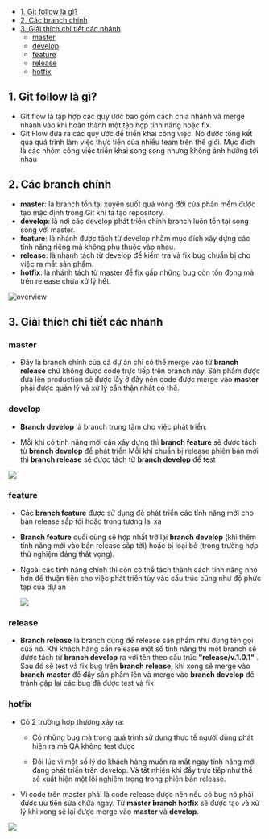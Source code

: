 - [1. Git follow là gì?](#1-git-follow-là-gì)
- [2. Các branch chính](#2-các-branch-chính)
- [3. Giải thích chi tiết các nhánh](#3-giải-thích-chi-tiết-các-nhánh)
  - [master](#master)
  - [develop](#develop)
  - [feature](#feature)
  - [release](#release)
  - [hotfix](#hotfix)

## 1. Git follow là gì?
- Git flow là tập hợp các quy ước bao gồm cách chia nhánh và merge nhánh vào khi hoàn thành một tập hợp tính năng hoặc fix.
- Git Flow đưa ra các quy ước để triển khai công việc. Nó được tổng kết qua quá trình làm việc thực tiễn của nhiều team trên thế giới. Mục đích là các nhóm công việc triển khai song song nhưng không ảnh hưởng tới nhau

## 2. Các branch chính
- **master**: là branch tồn tại xuyên suốt quá vòng đời của phần mềm được tạo mặc định trong Git khi ta tạo repository.
- **develop**: là nơi các develop phát triển chính branch luôn tồn tại song song với master.
- **feature**: là nhánh được tách từ develop nhằm mục đích xây dựng các tính năng riêng mà không phụ thuộc vào nhau.
- **release**: là nhánh tách từ develop để kiểm tra và fix bug chuẩn bị cho việc ra mắt sản phẩm.
- **hotfix**: là nhánh tách từ master để fix gấp những bug còn tồn đọng mà trên release chưa xử lý hết.

![overview](https://static.wixstatic.com/media/20d819_4dc550871b9c4c4d8936f0a766536946~mv2.png/v1/fill/w_1175,h_440,al_c,q_90,usm_0.66_1.00_0.01,enc_auto/20d819_4dc550871b9c4c4d8936f0a766536946~mv2.png)

## 3. Giải thích chi tiết các nhánh

### master
- Đây là branch chính của cả dự án chỉ có thể merge vào từ **branch release** chứ không được code trực tiếp trên branch này. Sản phẩm được đưa lên production sẽ được lấy ở đây nên code được merge vào **master** phải được quản lý và xử lý cẩn thận nhất có thể.

### develop
- **Branch develop** là branch trung tâm cho việc phát triển. 

- Mỗi khi có tính năng mới cần xây dựng thì **branch feature** sẽ được tách từ **branch develop** để phát triển
Mỗi khi chuẩn bị release phiên bản mới thì **branch release** sẽ được tách từ **branch develop** để test

![](https://static.wixstatic.com/media/20d819_11ecdfc37c22405bbf8cc0c472711651~mv2.png/v1/fill/w_450,h_678,al_c,q_85,usm_0.66_1.00_0.01,enc_auto/20d819_11ecdfc37c22405bbf8cc0c472711651~mv2.png)

### feature

- Các **branch feature** được sử dụng để phát triển các tính năng mới cho bản release sắp tới hoặc trong tương lai xa
- **Branch feature** cuối cùng sẽ hợp nhất trở lại **branch develop** (khi thêm tính năng mới vào bản release sắp tới) hoặc bị loại bỏ (trong trường hợp thử nghiệm đáng thất vọng).
- Ngoài các tính năng chính thì còn có thể tách thành cách tính năng nhỏ hơn để thuận tiện cho việc phát triển tùy vào cấu trúc cũng như độ phức tạp của dự án

    ![](https://static.wixstatic.com/media/20d819_58a1e2c61def41d09b78e4bee7badeca~mv2.png/v1/fill/w_319,h_857,al_c,lg_1,q_85,enc_auto/20d819_58a1e2c61def41d09b78e4bee7badeca~mv2.png)

### release
- **Branch release** là branch dùng để release sản phẩm như đúng tên gọi của nó. Khi khách hàng cần release một số tính năng thì một branch sẽ được tách từ **branch develop** ra với tên theo cấu trúc **"release/v.1.0.1"** . Sau đó sẽ test và fix bug trên **branch release**, khi xong sẽ merge vào **branch master** để đẩy sản phẩm lên và merge vào **branch develop** để tránh gặp lại các bug đã được test và fix

### hotfix
- Có 2 trường hợp thường xảy ra:
  - Có những bug mà trong quá trình sử dụng thực tế người dùng phát hiện ra mà QA không test được

  - Đôi lúc vì một số lý do khách hàng muốn ra mắt ngay tính năng mới đang phát triển trên develop. Và tất nhiên khi đẩy trực tiếp như thế sẽ xuất hiện một lỗi nghiêm trọng trong phiên bản release. 

- Vì code trên master phải là code release được nên nếu có bug nó phải được ưu tiên sửa chữa ngay. Từ **master branch hotfix** sẽ được tạo và xử lý khi xong sẽ lại được merge vào **master** và **develop**.

![](https://static.wixstatic.com/media/20d819_0feed90969d447d9927b0c56eb6fbe35~mv2.png)